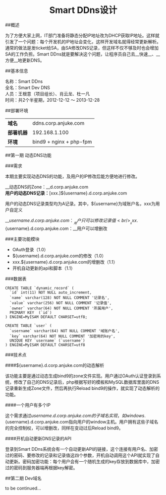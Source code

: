 <h1 align="center">Smart DDns设计</h1>

##概述

为了方便大家上网，IT部门准备将静态分配IP地址改为DHCP获取IP地址。这样就引发了一个问题：每个开发机的IP地址会变化，这样开发域名就得经常更新解析。通常的做法是发ticket给SA，由SA修改DNS记录，但这样不仅不够及时也会增加SA的工作负担。Smart DDns就是要解决这个问题，让程序员自己去__快速__、__方便__地更新DNS。

##基本信息

名称：Smart DDns<br/>
全名：Smart Dev DNS<br/>
人员：王根意（项目组长）、肖云龙、杜一凡<br/>
时间：共2个半星期，2012-12-12 ～ 2013-12-28<br/>

##部署环境

<table>
    <tr>
        <td><b>域名</b></td>
        <td>ddns.corp.anjuke.com</td>
    </tr>
    <tr>
        <td><b>部署机器</b></td>
        <td>192.168.1.100</td>
    </tr>
    <tr>
        <td><b>环境</b></td>
        <td>bind9 + nginx + php-fpm</td>
    </tr>
</table>

##第一期  动态DNS功能

###需求

本期主要实现动态DNS的功能，及用户的IP修改后能方便地进行修改。

__动态DNS的Zone：__d.corp.anjuke.com<br/>
__用户的动态DNS记录：__[xxx.]${username}.d.corp.anjuke.com<br/>

用户的动态DNS记录类型均为A记录。其中，${username}为域账户名，xxx为用户自定义

__${username}.d.corp.anjuke.com：__用户只可以修改记录值<br/>
__xxx.${username}.d.corp.anjuke.com：__用户可以增删改<br/>

###主要功能模块

* OAuth登录（1.0）
* ${username}.d.corp.anjuke.com的修改（1.0）
* xxx.${username}.d.corp.anjuke.com的增删改（1.1）
* 开机自动更新的api和脚本（1.1）

###数据表

    CREATE TABLE `dynamic_record` (
      `id` int(11) NOT NULL auto_increment,
      `name` varchar(128) NOT NULL COMMENT '记录名',
      `value` varchar(256) NOT NULL COMMENT '记录值',
      `owner` varchar(64) NOT NULL COMMENT '所属用户',
      PRIMARY KEY  (`id`)
    ) ENGINE=MyISAM DEFAULT CHARSET=utf8;

    CREATE TABLE `user` (
      `username` varchar(64) NOT NULL COMMENT '域账户名',
      `key` varchar(64) NOT NULL COMMENT '加密用的key',
      UNIQUE KEY `username` (`username`)
    ) ENGINE=MyISAM DEFAULT CHARSET=utf8

###技术点

####${username}.d.corp.anjuke.com的动态解析

该功能主要是通过动态生成bind9的zone文件实现。用户通过OAuth认证登录到系统，修改了自己的DNS记录后，php根据写好的模板和MySQL数据库里面的DNS记录重新生成Zone文件，然后再执行Reload bind9的操作，就实现了动态解析的功能。

####一个用户有多个IP

这个需求通过${username}.d.corp.anjuke.com的子域名实现，如windows.${username}.d.corp.anjuke.com指向用户的window主机。用户拥有这些子域名的完全控制权，可以增删改，同样在变动过后Reload bind9。

####开机自动更新DNS记录的API

登录到Smart DDns系统会有一个自动更新API的链接，这个连接有用户名、加密过的密码、要修改的记录和记录值这四个参数，开机自动调用这个API就实现了自动更新。密码加密功能：每个用户会有一个随机生成的key存放到数据库中，加密过的密码到服务器端再根据key解密。

##第二期  Dev域名

to be continued...
